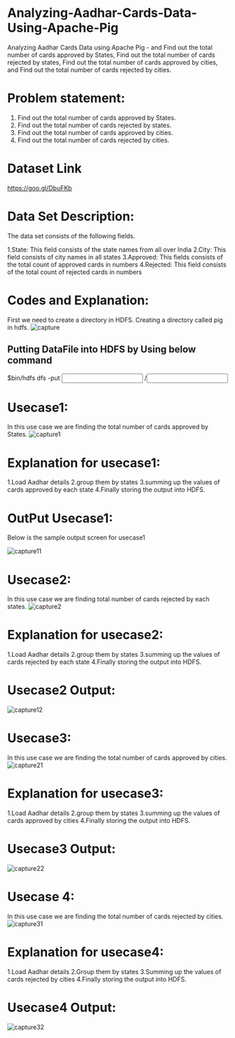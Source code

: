 # Analyzing-Aadhar-Cards-Data-Using-Apache-Pig
Analyzing Aadhar Cards Data using Apache Pig - and Find out the total number of cards approved by States, Find out the total number of cards rejected by states, Find out the total number of cards approved by cities, and Find out the total number of cards rejected by cities.
# Problem statement:
1. Find out the total number of cards approved by States.
2. Find out the total number of cards rejected by states.
3. Find out the total number of cards approved by cities.
4. Find out the total number of cards rejected by cities.

# Dataset Link
https://goo.gl/DbuFKb

# Data Set Description:
The data set consists of the following fields.

1.State: This field consists of the state names from all over India
2.City: This field consists of city names in all states
3.Approved: This fields consists of the total count of approved cards in numbers
4.Rejected: This field consists of the total count of rejected cards in numbers

# Codes and Explanation:
First we need to create a directory in HDFS. Creating a directory called pig in hdfs.
![capture](https://user-images.githubusercontent.com/26787806/51824122-6eabb200-2307-11e9-8306-10672bd896a0.PNG)

## Putting DataFile into HDFS by Using below command
$bin/hdfs dfs -put <Input File Local Path...> /<Input File Destination file in HDFS>

# Usecase1:
In this use case we are finding the total number of cards approved by States.
![capture1](https://user-images.githubusercontent.com/26787806/51827032-73c02f80-230e-11e9-94ae-8f77d74760a6.PNG)
# Explanation for usecase1:
1.Load Aadhar details
2.group them by states
3.summing up the values of cards approved by each state
4.Finally storing the output into HDFS.

# OutPut Usecase1:
Below is the sample output screen for usecase1

![capture11](https://user-images.githubusercontent.com/26787806/51827067-8aff1d00-230e-11e9-8dd0-7ccf965be9c1.PNG)

# Usecase2:
In this use case we are finding total number of cards rejected by each states.
![capture2](https://user-images.githubusercontent.com/26787806/51828388-7ec88f00-2311-11e9-9119-5a783b6fc8a4.PNG)
# Explanation for usecase2:
1.Load Aadhar details
2.group them by states
3.summing up the values of cards rejected by each state
4.Finally storing the output into HDFS.

# Usecase2 Output:

![capture12](https://user-images.githubusercontent.com/26787806/51828417-90119b80-2311-11e9-9273-f25fb411fcda.PNG)

# Usecase3:
In this use case we are finding the total number of cards approved by cities.
![capture21](https://user-images.githubusercontent.com/26787806/51828460-a881b600-2311-11e9-8cda-6fe56ab622ee.PNG)
# Explanation for usecase3:
1.Load Aadhar details
2.group them by states
3.summing up the values of cards approved by cities
4.Finally storing the output into HDFS.

# Usecase3 Output:
![capture22](https://user-images.githubusercontent.com/26787806/51828491-b3d4e180-2311-11e9-9cb6-8bb646a2915e.PNG)

# Usecase 4:
In this use case we are finding the total number of cards rejected by cities.
![capture31](https://user-images.githubusercontent.com/26787806/51828526-c3ecc100-2311-11e9-95c8-1adfe1f32779.PNG)
# Explanation for usecase4:
1.Load Aadhar details
2.Group them by states
3.Summing up the values of cards rejected by cities
4.Finally storing the output into HDFS.

# Usecase4 Output:
![capture32](https://user-images.githubusercontent.com/26787806/51828553-d2d37380-2311-11e9-92a4-497a11ce3cd6.PNG)

